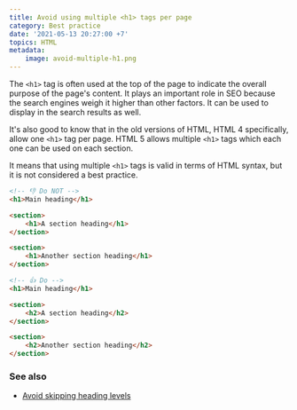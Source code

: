 ```yaml
---
title: Avoid using multiple <h1> tags per page
category: Best practice
date: '2021-05-13 20:27:00 +7'
topics: HTML
metadata:
    image: avoid-multiple-h1.png
---
```


The `<h1>` tag is often used at the top of the page to indicate the overall purpose of the page's content.
It plays an important role in SEO because the search engines weigh it higher than other factors. It can be used to display in the search results as well.

It's also good to know that in the old versions of HTML, HTML 4 specifically, allow one `<h1>` tag per page. HTML 5 allows multiple `<h1>` tags which each one can be used on each section.

It means that using multiple `<h1>` tags is valid in terms of HTML syntax, but it is not considered a best practice.

```html
<!-- 👎 Do NOT -->
<h1>Main heading</h1>

<section>
    <h1>A section heading</h1>
</section>

<section>
    <h1>Another section heading</h1>
</section>

<!-- 👍 Do -->
<h1>Main heading</h1>

<section>
    <h2>A section heading</h2>
</section>

<section>
    <h2>Another section heading</h2>
</section>
```

### See also

-   [Avoid skipping heading levels](/avoid-skipping-heading-levels.html)
